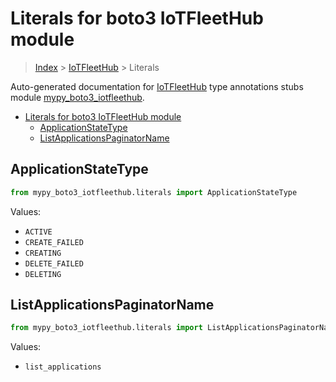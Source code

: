 # Literals for boto3 IoTFleetHub module

> [Index](..) > [IoTFleetHub](.) > Literals

Auto-generated documentation for
[IoTFleetHub](https://boto3.amazonaws.com/v1/documentation/api/1.17.72/reference/services/iotfleethub.html#IoTFleetHub)
type annotations stubs module
[mypy_boto3_iotfleethub](https://pypi.org/project/mypy-boto3-iotfleethub/).

- [Literals for boto3 IoTFleetHub module](#literals-for-boto3-iotfleethub-module)
  - [ApplicationStateType](#applicationstatetype)
  - [ListApplicationsPaginatorName](#listapplicationspaginatorname)

## ApplicationStateType

```python
from mypy_boto3_iotfleethub.literals import ApplicationStateType
```

Values:

- `ACTIVE`
- `CREATE_FAILED`
- `CREATING`
- `DELETE_FAILED`
- `DELETING`

## ListApplicationsPaginatorName

```python
from mypy_boto3_iotfleethub.literals import ListApplicationsPaginatorName
```

Values:

- `list_applications`
